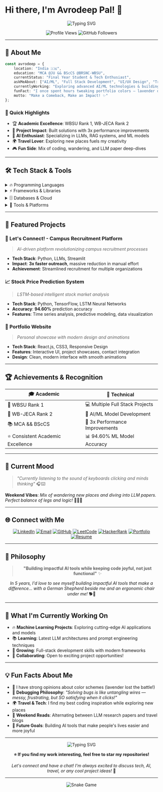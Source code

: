 # Hi there, I'm Avrodeep Pal! 👋

<div align="center">
  
![Typing SVG](https://readme-typing-svg.herokuapp.com?font=Fira+Code&size=30&pause=1000&color=00D9FF&center=true&vCenter=true&width=600&lines=Hi+there%2C+I%27m+Avrodeep+Pal!+%F0%9F%91%8B;Computer+Science+%2B+AI%2FML+Student;Full+Stack+Developer+%26+AI+Enthusiast;Building+the+Future+with+Code!)

<p align="center">
  <img src="https://komarev.com/ghpvc/?username=AvrodeepPal&label=Profile%20views&color=0e75b6&style=flat" alt="Profile Views" />
  <img src="https://img.shields.io/github/followers/AvrodeepPal?label=Followers&style=social" alt="GitHub Followers" />
</p>
  
</div>

---

## 🎯 About Me

```typescript
const avrodeep = {
    location: "India 🇮🇳",
    education: "MCA @JU && BScCS @BRSNC-WBSU",
    currentStatus: "Final Year Student & Tech Enthusiast",
    askMeAbout: ["AI/ML", "Full Stack Development", "UI/UX Design", "Travel Stories"],
    currentlyWorking: "Exploring advanced AI/ML technologies & building innovative solutions",
    funFact: "I once spent hours tweaking portfolio colors — lavender didn't win! 🎨",
    motto: "Make a Comeback, Make an Impact! ✨"
};
```

### 🌟 Quick Highlights
- 🏆 **Academic Excellence**: WBSU Rank 1, WB-JECA Rank 2
- 🚀 **Project Impact**: Built solutions with 3x performance improvements
- 🎯 **AI Enthusiast**: Specializing in LLMs, RAG systems, and ML models
- 🌍 **Travel Lover**: Exploring new places fuels my creativity
- 🎮 **Fun Side**: Mix of coding, wandering, and LLM paper deep-dives

---

## 🛠️ Tech Stack & Tools

<details>
<summary>🔥 Programming Languages</summary>

![Python](https://img.shields.io/badge/Python-3776AB?style=for-the-badge&logo=python&logoColor=white)
![JavaScript](https://img.shields.io/badge/JavaScript-F7DF1E?style=for-the-badge&logo=javascript&logoColor=black)
![Java](https://img.shields.io/badge/Java-ED8B00?style=for-the-badge&logo=java&logoColor=white)
![C++](https://img.shields.io/badge/C++-00599C?style=for-the-badge&logo=c%2B%2B&logoColor=white)
![HTML5](https://img.shields.io/badge/HTML5-E34F26?style=for-the-badge&logo=html5&logoColor=white)
![CSS3](https://img.shields.io/badge/CSS3-1572B6?style=for-the-badge&logo=css3&logoColor=white)

</details>

<details>
<summary>⚡ Frameworks & Libraries</summary>

![React](https://img.shields.io/badge/React-20232A?style=for-the-badge&logo=react&logoColor=61DAFB)
![Node.js](https://img.shields.io/badge/Node.js-43853D?style=for-the-badge&logo=node.js&logoColor=white)
![Express.js](https://img.shields.io/badge/Express.js-404D59?style=for-the-badge&logo=express&logoColor=white)
![Spring Boot](https://img.shields.io/badge/Spring_Boot-F2F4F9?style=for-the-badge&logo=spring-boot)
![FastAPI](https://img.shields.io/badge/FastAPI-005571?style=for-the-badge&logo=fastapi)
![Streamlit](https://img.shields.io/badge/Streamlit-FF4B4B?style=for-the-badge&logo=streamlit&logoColor=white)
![TensorFlow](https://img.shields.io/badge/TensorFlow-FF6F00?style=for-the-badge&logo=tensorflow&logoColor=white)
![PyTorch](https://img.shields.io/badge/PyTorch-EE4C2C?style=for-the-badge&logo=pytorch&logoColor=white)

</details>

<details>
<summary>🗄️ Databases & Cloud</summary>

![MongoDB](https://img.shields.io/badge/MongoDB-4EA94B?style=for-the-badge&logo=mongodb&logoColor=white)
![MySQL](https://img.shields.io/badge/MySQL-00000F?style=for-the-badge&logo=mysql&logoColor=white)
![PostgreSQL](https://img.shields.io/badge/PostgreSQL-316192?style=for-the-badge&logo=postgresql&logoColor=white)
![Pinecone](https://img.shields.io/badge/Pinecone-000000?style=for-the-badge&logo=pinecone&logoColor=white)
![Google Cloud](https://img.shields.io/badge/Google_Cloud-4285F4?style=for-the-badge&logo=google-cloud&logoColor=white)
![Vercel](https://img.shields.io/badge/Vercel-000000?style=for-the-badge&logo=vercel&logoColor=white)

</details>

<details>
<summary>🔧 Tools & Platforms</summary>

![Git](https://img.shields.io/badge/Git-F05032?style=for-the-badge&logo=git&logoColor=white)
![VS Code](https://img.shields.io/badge/Visual_Studio_Code-0078D4?style=for-the-badge&logo=visual%20studio%20code&logoColor=white)
![Figma](https://img.shields.io/badge/Figma-F24E1E?style=for-the-badge&logo=figma&logoColor=white)
![Google Colab](https://img.shields.io/badge/Colab-F9AB00?style=for-the-badge&logo=googlecolab&color=525252)
![Jupyter](https://img.shields.io/badge/Jupyter-F37626.svg?&style=for-the-badge&logo=Jupyter&logoColor=white)

</details>

---

## 🚀 Featured Projects

### 🎯 Let's Connect! - Campus Recruitment Platform
> *AI-driven platform revolutionizing campus recruitment processes*
- **Tech Stack**: Python, LLMs, Streamlit
- **Impact**: **3x faster outreach**, massive reduction in manual effort
- **Achievement**: Streamlined recruitment for multiple organizations

### 📈 Stock Price Prediction System
> *LSTM-based intelligent stock market analysis*
- **Tech Stack**: Python, TensorFlow, LSTM Neural Networks
- **Accuracy**: **94.60%** prediction accuracy
- **Features**: Time series analysis, predictive modeling, data visualization

### 🎨 Portfolio Website
> *Personal showcase with modern design and animations*
- **Tech Stack**: React.js, CSS3, Responsive Design
- **Features**: Interactive UI, project showcases, contact integration
- **Design**: Clean, modern interface with smooth animations

---

## 🏆 Achievements & Recognition

| 🎓 **Academic** | 🏅 **Technical** |
|---|---|
| 🥇 WBSU Rank 1 | 💻 Multiple Full Stack Projects |
| 🥈 WB-JECA Rank 2 | 🤖 AI/ML Model Development |
| 📚 MCA && BScCS | 🚀 3x Performance Improvements |
| ⭐ Consistent Academic Excellence | 📊 94.60% ML Model Accuracy |

---

## 🎵 Current Mood

> *"Currently listening to the sound of keyboards clicking and minds thinking"* 🎧⌨️

**Weekend Vibes**: *Mix of wandering new places and diving into LLM papers. Perfect balance of legs and logic!* 🚶‍♂️📄

---

## 🌐 Connect with Me

<div align="center">

[![LinkedIn](https://img.shields.io/badge/LinkedIn-0077B5?style=for-the-badge&logo=linkedin&logoColor=white)](https://www.linkedin.com/in/avrodeep-pal)
[![Email](https://img.shields.io/badge/Email-D14836?style=for-the-badge&logo=gmail&logoColor=white)](mailto:avrodeeppal@email.com)
[![GitHub](https://img.shields.io/badge/GitHub-100000?style=for-the-badge&logo=github&logoColor=white)](https://github.com/AvrodeepPal)
[![LeetCode](https://img.shields.io/badge/LeetCode-FFA116?style=for-the-badge&logo=leetcode&logoColor=black)](https://leetcode.com/AvrodeepPal)
[![HackerRank](https://img.shields.io/badge/HackerRank-2EC866?style=for-the-badge&logo=hackerrank&logoColor=white)](https://hackerrank.com/AvrodeepPal)
[![Portfolio](https://img.shields.io/badge/Portfolio-FF5722?style=for-the-badge&logo=web&logoColor=white)](https://avrodeeppal-portfolio.vercel.app/)
[![Resume](https://img.shields.io/badge/Resume-4285F4?style=for-the-badge&logo=googledrive&logoColor=white)](https://drive.google.com/file/d/1biiOnfbyn7DnGQesvgodBLi3PhMoXwoM/view)

</div>

---

## 💭 Philosophy

<div align="center">

> **"Building impactful AI tools while keeping code joyful, not just functional"** ✨

*In 5 years, I'd love to see myself building impactful AI tools that make a difference... with a German Shepherd beside me and an ergonomic chair under me!* 🐕💺

</div>

---

## 🎯 What I'm Currently Working On

- 🔥 **Machine Learning Projects**: Exploring cutting-edge AI applications and models
- 📚 **Learning**: Latest LLM architectures and prompt engineering techniques
- 🌱 **Growing**: Full-stack development skills with modern frameworks
- 🤝 **Collaborating**: Open to exciting project opportunities!

---

## 💡 Fun Facts About Me

- 🎨 I have strong opinions about color schemes (lavender lost the battle!)
- 🐛 **Debugging Philosophy**: *"Solving bugs is like untangling wires — messy, frustrating, but SO satisfying when it clicks!"*
- 🌍 **Travel & Tech**: I find my best coding inspiration while exploring new places
- 📖 **Weekend Reads**: Alternating between LLM research papers and travel blogs
- 🎯 **Future Goals**: Building AI tools that make people's lives easier and more joyful

---

<div align="center">
  
![Typing SVG](https://readme-typing-svg.herokuapp.com?font=Fira+Code&size=20&pause=1000&color=00D9FF&center=true&vCenter=true&width=600&lines=Thanks+for+visiting+my+profile!+%F0%9F%98%8A;Let%27s+connect+and+build+something+amazing!;Always+open+to+interesting+conversations!)

**⭐ If you find my work interesting, feel free to star my repositories!**

*Let's connect and have a chat! I'm always excited to discuss tech, AI, travel, or any cool project ideas!* 💬

</div>

---

<div align="center">
  <img src="https://raw.githubusercontent.com/AvrodeepPal/AvrodeepPal/output/github-contribution-grid-snake.svg" alt="Snake Game" />
</div>

